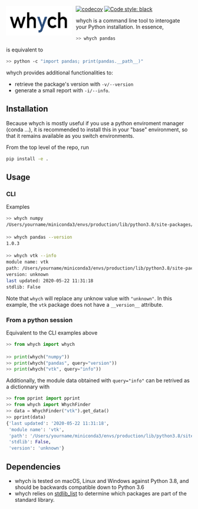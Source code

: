 <img src="logo.jpg"
     alt="whych logo"
     height="80"
     style="float: left; margin-right: 10px;" />
     
[![codecov](https://codecov.io/gh/neutrinoceros/whych/branch/master/graph/badge.svg)](https://codecov.io/gh/neutrinoceros/whych)
[![Code style: black](https://img.shields.io/badge/code%20style-black-000000.svg)](https://github.com/psf/black)

whych is a command line tool to interogate your Python installation.
In essence,

```bash
>> whych pandas
```
is equivalent to
```bash
>> python -c "import pandas; print(pandas.__path__)"
```

whych provides additional functionalities to:
- retrieve the package's version with `-v/--version`
- generate a small report with `-i/--info`.

## Installation

Because whych is mostly useful if you use a python enviroment manager (conda ...), it is recommended to install this in your "base" environment, so that it remains available as you switch environments.

From the top level of the repo, run
```bash
pip install -e .
```


## Usage

### CLI

Examples
```bash
>> whych numpy
/Users/yourname/miniconda3/envs/production/lib/python3.8/site-packages/numpy

>> whych pandas --version
1.0.3

>> whych vtk --info
module name: vtk
path: /Users/yourname/miniconda3/envs/production/lib/python3.8/site-packages/vtkmodules
version: unknown
last updated: 2020-05-22 11:31:18
stdlib: False
```
Note that `whych` will replace any unknow value with `"unknown"`.
In this example, the `vtk` package does not have a `__version__` attribute.

### From a python session

Equivalent to the CLI examples above
```python
>> from whych import whych

>> print(whych("numpy"))
>> print(whych("pandas", query="version"))
>> print(whych("vtk", query="info"))
```

Additionally, the module data obtained with `query="info"` can be retrived as a dictionnary with
```python
>> from pprint import pprint
>> from whych import WhychFinder
>> data = WhychFinder("vtk").get_data()
>> pprint(data)
{'last updated': '2020-05-22 11:31:18',
 'module name': 'vtk',
 'path': '/Users/yourname/miniconda3/envs/production/lib/python3.8/site-packages/vtkmodules',
 'stdlib': False,
 'version': 'unknown'}
```

## Dependencies
- whych is tested on macOS, Linux and Windows against Python 3.8, and should be backwards compatible down to Python 3.6
- whych relies on [stdlib_list](https://github.com/jackmaney/python-stdlib-list) to determine which packages are part of the standard library.
